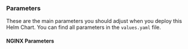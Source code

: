 ### Parameters

These are the main parameters you should adjust when you deploy this Helm Chart. You can find all parameters in the `values.yaml` file.

  #### NGINX Parameters
<!-- HELM_DOCS_START -->
<!-- HELM_DOCS_END -->